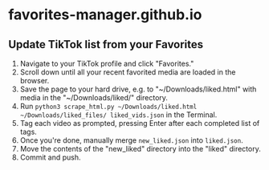 # favorites-manager.github.io
## Update TikTok list from your Favorites
1. Navigate to your TikTok profile and click "Favorites."
2. Scroll down until all your recent favorited media are loaded in the browser.
3. Save the page to your hard drive, e.g. to "~/Downloads/liked.html" with media in the "~/Downloads/liked/" directory.
4. Run `python3 scrape_html.py ~/Downloads/liked.html ~/Downloads/liked_files/ liked_vids.json` in the Terminal.
5. Tag each video as prompted, pressing Enter after each completed list of tags.
6. Once you're done, manually merge `new_liked.json` into `liked.json`.
7. Move the contents of the "new_liked" directory into the "liked" directory.
8. Commit and push.